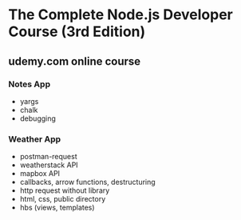 # The Complete Node.js Developer Course (3rd Edition)

## udemy.com online course

### Notes App

- yargs
- chalk
- debugging

### Weather App

- postman-request
- weatherstack API
- mapbox API
- callbacks, arrow functions, destructuring
- http request without library
- html, css, public directory
- hbs (views, templates)
